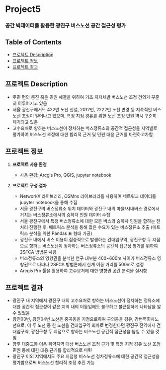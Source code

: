 # Project5
### 공간 빅데이터를 활용한 광진구 버스노선 공간 접근성 평가  


## Table of Contents
- [프로젝트 Description](#프로젝트_Description)
- [프로젝트 정보](#프로젝트_정보)
- [프로젝트 결과](#프로젝트_결과)
  

## 프로젝트 Description
- 주민 편의 증진 혹은 민원 해결을 위하여 기초 지자체별 버스노선 조정 건의가 꾸준히 이루어지고 있음
- 서울 광진구에서도 422번 노선 신설, 2012번, 2222번 노선 변경 등 지속적인 버스노선 조정이 일어나고 있으며, 특정 지점 경유를 위한 노선 조정 민원 역시 꾸준히 제기되고 있음
- 고수요처로 향하는 버스노선이 정차하는 버스정류소의 공간적 접근성을 지역별로 평가하여 버스노선 조정에 대한 합리적 근거 및 민원 대응 근거를 마련하고자함


## 프로젝트 정보
1) **프로젝트 사용 환경**
   - 사용 환경: Arcgis Pro, QGIS, jupyter notebook

2) **프로젝트 구성 절차**
   - NetworkX 라이브러리, OSMnx 라이브러리를 사용하여 네트워크 데이터를 jupyter notebook을 통해 수집
   - 서울 광진구의 버스정류소 위치 데이터와 광진구 내의 마을/시내버스 경로에서 거치는 버스정류소에서의 승하차 인원 데이터 수집
   - 서울 광진구에서 특정 버스정류소에 대한 모든 버스의 승하차 인원을 합하는 전처리 진행한 후, 매트릭스 분석을 통해 많은 수요가 있는 버스정류소 추출 (매트릭스 분석을 위한 Pandas 표 형태 가공)
   - 광진구 내에서 버스 이용이 집중적으로 발생하는 건대입구역, 광진구청 두 지점으로 향하는 버스노선이 정차하는 버스정류소의 공간적 접근성 평가를 위하여 2SFCA 방법론 사용
   - 버스정류소의 영향권을 분석한 연구 대부분 400~600m 사이가 버스정류소 영향권으로 나타나 2SFCA 방법론에서 한계 이동 거리를 500m로 설정
   - Arcgis Pro 툴을 활용하여 고수요처에 대한 영향권 공간 분석을 실시함


## 프로젝트 결과
- 광진구 내 지역에서 광진구 내의 고수요처로 향하는 버스노선이 정차하는 정류소에 대한 공간적 접근성이 같은 지역 내의 이동임에도 불구하고 불균등하게 나타남을 알 수 있었음
- 광진03번, 광진04번 노선은 중곡동을 기점으로하여 구의동을 경유, 강변역회차노선으로, 이 두 노선 중 한 노선을 건대입구역 회차로 변경한다면 광진구 전역에서 건대입구역, 광진구청 두 지점으로 향하는 버스노선 공간적 접근성을 높일 수 있을 것임
- 향후 대중교통 이용 취약지역 대상 버스노선 조정 근거 및 특정 지점 경유 노선 조정 민원 등에 대한 대응 근거를 합리적으로 마련
- 광진구 이외 지역에서도 주요 지점행 버스노선 정차정류소에 대한 공간적 접근성을 평가함으로써 버스노선 합리적 조정 추진 가능
